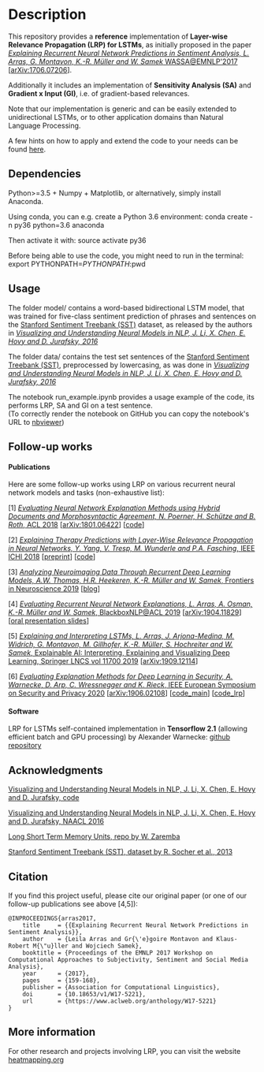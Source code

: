 
# Description

This repository provides a **reference** implementation of **Layer-wise Relevance Propagation (LRP) for LSTMs**, as initially proposed in the paper [*Explaining Recurrent Neural Network Predictions in Sentiment Analysis, L. Arras, G. Montavon, K.-R. Müller and W. Samek* WASSA@EMNLP'2017](https://doi.org/10.18653/v1/W17-5221) [[arXiv:1706.07206](https://arxiv.org/abs/1706.07206)].

Additionally it includes an implementation of **Sensitivity Analysis (SA)** and **Gradient x Input (GI)**, i.e. of gradient-based relevances.

Note that our implementation is generic and can be easily extended to unidirectional LSTMs, or to other application domains than Natural Language Processing. 

A few hints on how to apply and extend the code to your needs can be found [here](./DOC.md).



## Dependencies

Python>=3.5 + Numpy + Matplotlib, or alternatively, simply install Anaconda.

Using conda, you can e.g. create a Python 3.6 environment: conda create -n py36 python=3.6 anaconda

Then activate it with: source activate py36

Before being able to use the code, you might need to run in the terminal: export PYTHONPATH=$PYTHONPATH:$pwd



## Usage

The folder model/ contains a word-based bidirectional LSTM model, that was trained for five-class sentiment prediction of phrases and sentences on the [Stanford Sentiment Treebank (SST)](https://nlp.stanford.edu/sentiment/index.html) dataset, as released by the authors in *[Visualizing and Understanding Neural Models in NLP, J. Li, X. Chen, E. Hovy and D. Jurafsky, 2016](https://github.com/jiweil/Visualizing-and-Understanding-Neural-Models-in-NLP)*

The folder data/ contains the test set sentences of the [Stanford Sentiment Treebank (SST)](https://nlp.stanford.edu/sentiment/index.html), preprocessed by lowercasing, as was done in *[Visualizing and Understanding Neural Models in NLP, J. Li, X. Chen, E. Hovy and D. Jurafsky, 2016](https://github.com/jiweil/Visualizing-and-Understanding-Neural-Models-in-NLP)*

The notebook run_example.ipynb provides a usage example of the code, its performs LRP, SA and GI on a test sentence.<br/>
(To correctly render the notebook on GitHub you can copy the notebook's URL to [nbviewer](https://nbviewer.jupyter.org/))



## Follow-up works

#### Publications
Here are some follow-up works using LRP on various recurrent neural network models and tasks (non-exhaustive list): 

[1] [*Evaluating Neural Network Explanation Methods using Hybrid Documents and Morphosyntactic Agreement, N. Poerner, H. Schütze and B. Roth*, ACL 2018](https://www.aclweb.org/anthology/P18-1032) [[arXiv:1801.06422](https://arxiv.org/abs/1801.06422)] [[code](https://github.com/NPoe/neural-nlp-explanation-experiment/tree/master/HybridDocuments/ThirdParty/LRP_and_DeepLIFT)]

[2] [*Explaining Therapy Predictions with Layer-Wise Relevance Propagation in Neural Networks, Y. Yang, V. Tresp, M. Wunderle and P.A. Fasching*, IEEE ICHI 2018](https://doi.org/10.1109/ICHI.2018.00025) [[preprint](http://www.dbs.ifi.lmu.de/~tresp/papers/ICHI2018.pdf)] [[code](https://github.com/Tuyki/TT_RNN/blob/master/MNISTSeq.py)]

[3] [*Analyzing Neuroimaging Data Through Recurrent Deep Learning Models, A.W. Thomas, H.R. Heekeren, K.-R. Müller and W. Samek*, Frontiers in Neuroscience 2019](https://doi.org/10.3389/fnins.2019.01321) [[blog](https://www.notion.so/Analyzing-fMRI-data-with-deep-learning-models-62e0c032d0e244dab1fb077da136b214)]

[4] [*Evaluating Recurrent Neural Network Explanations, L. Arras, A. Osman, K.-R. Müller and W. Samek*, BlackboxNLP@ACL 2019](https://www.aclweb.org/anthology/W19-4813) [[arXiv:1904.11829](https://arxiv.org/abs/1904.11829)] [[oral presentation slides](./misc/Talk_slides.pdf)] 

[5] [*Explaining and Interpreting LSTMs, L. Arras, J. Arjona-Medina, M. Widrich, G. Montavon, M. Gillhofer, K.-R. Müller, S. Hochreiter and W. Samek*, Explainable AI: Interpreting, Explaining and Visualizing Deep Learning, Springer LNCS vol 11700 2019](https://doi.org/10.1007/978-3-030-28954-6_11) [[arXiv:1909.12114](https://arxiv.org/abs/1909.12114)]

[6] [*Evaluating Explanation Methods for Deep Learning in Security, A. Warnecke, D. Arp, C. Wressnegger and K. Rieck*, IEEE European Symposium on Security and Privacy 2020](https://www.sec.cs.tu-bs.de/pubs/2020-eurosp.pdf) [[arXiv:1906.02108](https://arxiv.org/abs/1906.02108)] [[code_main](https://github.com/alewarne/ExplainSecurityDNNs)] [[code_lrp](https://github.com/alewarne/Layerwise-Relevance-Propagation-for-LSTMs)]

#### Software
LRP for LSTMs self-contained implementation in **Tensorflow 2.1** (allowing efficient batch and GPU processing) by Alexander Warnecke: [github repository](https://github.com/alewarne/Layerwise-Relevance-Propagation-for-LSTMs)


## Acknowledgments

[Visualizing and Understanding Neural Models in NLP, J. Li, X. Chen, E. Hovy and D. Jurafsky, code](https://github.com/jiweil/Visualizing-and-Understanding-Neural-Models-in-NLP)

[Visualizing and Understanding Neural Models in NLP, J. Li, X. Chen, E. Hovy and D. Jurafsky, NAACL 2016](https://doi.org/10.18653/v1/N16-1082)

[Long Short Term Memory Units, repo by W. Zaremba](https://github.com/wojzaremba/lstm)

[Stanford Sentiment Treebank (SST), dataset by R. Socher et al., 2013](https://nlp.stanford.edu/sentiment/index.html)



## Citation

If you find this project useful, please cite our original paper (or one of our follow-up publications see above [4,5]):

    @INPROCEEDINGS{arras2017,
        title     = {{Explaining Recurrent Neural Network Predictions in Sentiment Analysis}},
        author    = {Leila Arras and Gr{\'e}goire Montavon and Klaus-Robert M{\"u}ller and Wojciech Samek},
        booktitle = {Proceedings of the EMNLP 2017 Workshop on Computational Approaches to Subjectivity, Sentiment and Social Media Analysis},
        year      = {2017},
        pages     = {159-168},
        publisher = {Association for Computational Linguistics},
        doi       = {10.18653/v1/W17-5221},
        url       = {https://www.aclweb.org/anthology/W17-5221}
    }



## More information

For other research and projects involving LRP, you can visit the website [heatmapping.org](http://heatmapping.org)
